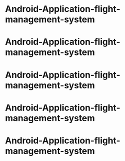 # Android-Application-flight-management-system
# Android-Application-flight-management-system
# Android-Application-flight-management-system
# Android-Application-flight-management-system
# Android-Application-flight-management-system
